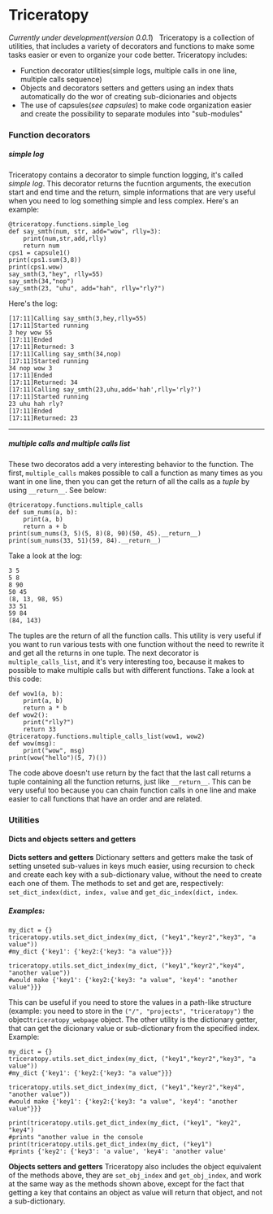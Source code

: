# Triceratopy
_Currently under development_(*version 0.0.1*) 
&nbsp;
Triceratopy is a collection of utilities, that includes a variety of decorators and functions to make some tasks easier or even to organize your code better. Triceratopy includes:
- Function decorator utilities(simple logs, multiple calls in one line, multiple calls sequence)
- Objects and decorators setters and getters using an index thats automatically do the wor of creating sub-dicionaries and objects
- The use of capsules(_see capsules_) to make code organization easier and create the possibility to separate modules into "sub-modules"
### Function decorators
##### **simple log**
Triceratopy contains a decorator to simple function logging, it's called *simple log*. This decorator returns the fucntion arguments, the execution start and end time and the return, simple informations that are very useful when you need to log something simple and less complex. Here's an example:

    @triceratopy.functions.simple_log
    def say_smth(num, str, add="wow", rlly=3):
        print(num,str,add,rlly)
        return num
    cps1 = capsule1()
    print(cps1.sum(3,8))
    print(cps1.wow)
    say_smth(3,"hey", rlly=55)
    say_smth(34,"nop")
    say_smth(23, "uhu", add="hah", rlly="rly?")

Here's the log:

    [17:11]Calling say_smth(3,hey,rlly=55)
    [17:11]Started running
    3 hey wow 55
    [17:11]Ended
    [17:11]Returned: 3
    [17:11]Calling say_smth(34,nop)
    [17:11]Started running
    34 nop wow 3
    [17:11]Ended
    [17:11]Returned: 34
    [17:11]Calling say_smth(23,uhu,add='hah',rlly='rly?')
    [17:11]Started running
    23 uhu hah rly?
    [17:11]Ended
    [17:11]Returned: 23
___
##### **multiple calls and multiple calls list**
These two decoratos add a very interesting behavior to the function. The first, `multiple_calls` makes possible to call a function as many times as you want in one line, then you can get the return of all the calls as a _tuple_ by using `__return__`. See below:

    @triceratopy.functions.multiple_calls
    def sum_nums(a, b):
        print(a, b)
        return a + b
    print(sum_nums(3, 5)(5, 8)(8, 90)(50, 45).__return__)
    print(sum_nums(33, 51)(59, 84).__return__)
Take a look at the log:

    3 5
    5 8
    8 90
    50 45
    (8, 13, 98, 95)
    33 51
    59 84
    (84, 143)
The tuples are the return of all the function calls. This utility is very useful if you want to run various tests with one function without the need to rewrite it and get all the returns in one tuple.
The next decorator is `multiple_calls_list`, and it's very interesting too, because it makes to possible to make multiple calls but with different functions. Take a look at this code:

    def wow1(a, b):
        print(a, b)
        return a * b
    def wow2():
        print("rlly?")
        return 33
    @triceratopy.functions.multiple_calls_list(wow1, wow2)
    def wow(msg):
        print("wow", msg) 
    print(wow("hello")(5, 7)())
The code above doesn't use return by the fact that the last call returns a tuple containing all the function returns, just like `__return__`. This can be very useful too because you can chain function calls in one line and make easier to call functions that have an order and are related.
### Utilities
#### Dicts and objects setters and getters
**Dicts setters and getters**
Dictionary setters and getters make the task of setting unseted sub-values in keys much easier, using recursion to check and create each key with a sub-dictionary value, without the need to create each one of them. The methods to set and get are, respectively: `set_dict_index(dict, index, value` and `get_dic_index(dict, index`.
##### Examples:
    my_dict = {}
    triceratopy.utils.set_dict_index(my_dict, ("key1","keyr2","key3", "a value"))
    #my_dict {'key1': {'key2:{'key3: "a value"}}}
    
    triceratopy.utils.set_dict_index(my_dict, ("key1","keyr2","key4", "another value")) 
    #would make {'key1': {'key2:{'key3: "a value", 'key4': "another value"}}}
    
This can be useful if you need to store the values in a path-like structure (example: you need to store in the `("/", "projects", "triceratopy")` the object`triceratopy_webpage` object. The other utility is the dictionary getter, that can get the dicionary value or sub-dictionary from the specified index. Example:
   
    my_dict = {}
    triceratopy.utils.set_dict_index(my_dict, ("key1","keyr2","key3", "a value"))
    #my_dict {'key1': {'key2:{'key3: "a value"}}}
    
    triceratopy.utils.set_dict_index(my_dict, ("key1","keyr2","key4", "another value")) 
    #would make {'key1': {'key2:{'key3: "a value", 'key4': "another value"}}}
    
    print(triceratopy.utils.get_dict_index(my_dict, ("key1", "key2", "key4")
    #prints "another value in the console
    print(triceratopy.utils.get_dict_index(my_dict, ("key1")
    #prints {'key2': {'key3': 'a value', 'key4': 'another value'
**Objects setters and getters**
Triceratopy also includes the object equivalent of the methods above, they are `set_obj_index` and `get_obj_index`, and work at the same way as the methods shown above, except for the fact that getting a key that contains an object as value will return that object, and not a sub-dictionary.



